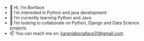 - 👋 Hi, I’m Bonface
- 👀 I’m interested in Python and java development 
- 🌱 I’m currently learning Python and Java
- 💞️ I’m looking to collaborate on Python, Django and Data Science projects.
- 📫 You can reach me on: karanjabonaface31@gmail.com
